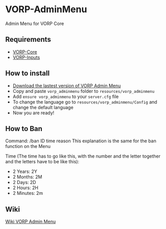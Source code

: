 # VORP-AdminMenu
Admin Menu for VORP Core

## Requirements
- [VORP-Core](https://github.com/VORPCORE/VORP-Core/releases)
- [VORP-Inputs](https://github.com/VORPCORE/VORP-Inputs/releases)

## How to install
* [Download the lastest version of VORP Admin Menu](https://github.com/VORPCORE/VORP-AdminMenu/releases)
* Copy and paste ```vorp_adminmenu``` folder to ```resources/vorp_adminmenu```
* Add ```ensure vorp_adminmenu``` to your ```server.cfg``` file
* To change the language go to ```resources/vorp_adminmenu/Config``` and change the default language
* Now you are ready!

## How to Ban
Command: /ban ID time reason
This explanation is the same for the ban function on the Menu

Time (The time has to go like this, with the number and the letter together and the letters have to be like this):
* 2 Years: 2Y
* 2 Months: 2M
* 2 Days: 2D
* 2 Hours: 2H
* 2 Minutes: 2m

## Wiki
[Wiki VORP Admin Menu](http://docs.vorpcore.com:3000/vorp-adminmenu)

